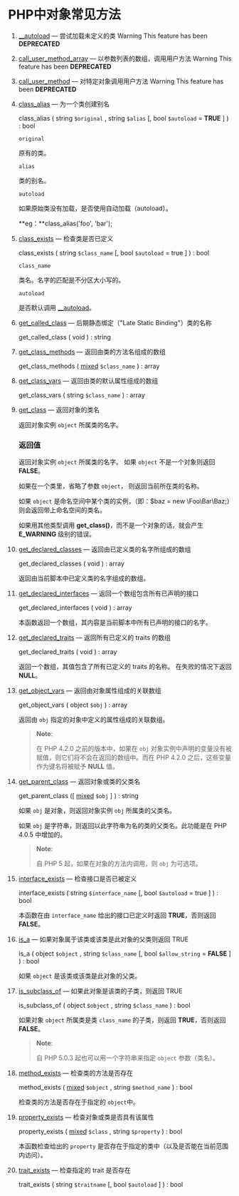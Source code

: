 # PHP中对象常见方法

1. [__autoload](http://php.net/manual/zh/function.autoload.php) — 尝试加载未定义的类		Warning  This feature has been **DEPRECATED**

2. [call_user_method_array](http://php.net/manual/zh/function.call-user-method-array.php) — 以参数列表的数组，调用用户方法        Warning  This feature has been **DEPRECATED**

3. [call_user_method](http://php.net/manual/zh/function.call-user-method.php) — 对特定对象调用用户方法        Warning  This feature has been **DEPRECATED**

4. [class_alias](http://php.net/manual/zh/function.class-alias.php) — 为一个类创建别名

   class_alias ( string `$original` , string `$alias` [, bool `$autoload` = **TRUE** ] ) : bool

   ```
   original
   ```

   原有的类。

   ```
   alias
   ```

   类的别名。

   ```
   autoload
   ```

   如果原始类没有加载，是否使用自动加载（autoload）。

   **eg：**class_alias('foo', 'bar');

5. [class_exists](http://php.net/manual/zh/function.class-exists.php) — 检查类是否已定义

    class_exists ( string `$class_name` [, bool `$autoload` = true ] ) : bool

   ```
   class_name
   ```

   类名。名字的匹配是不分区大小写的。

   ```
   autoload
   ```

   是否默认调用 [__autoload](http://php.net/manual/zh/language.oop5.autoload.php)。

6. [get_called_class](http://php.net/manual/zh/function.get-called-class.php) — 后期静态绑定（"Late Static Binding"）类的名称

    get_called_class ( void ) : string

7. [get_class_methods](http://php.net/manual/zh/function.get-class-methods.php) — 返回由类的方法名组成的数组

    get_class_methods ( [mixed](http://php.net/manual/zh/language.pseudo-types.php#language.types.mixed) `$class_name` ) : array

8. [get_class_vars](http://php.net/manual/zh/function.get-class-vars.php) — 返回由类的默认属性组成的数组

    get_class_vars ( string `$class_name` ) : array

9. [get_class](http://php.net/manual/zh/function.get-class.php) — 返回对象的类名

    返回对象实例 `object` 所属类的名字。

   ### 返回值

    返回对象实例 `object` 所属类的名字。 如果 `object` 不是一个对象则返回 **FALSE**。

    如果在一个类里，省略了参数 `object`， 则返回当前所在类的名称。

    如果 `object` 是命名空间中某个类的实例，（即：$baz = new \Foo\Bar\Baz;）则会返回带上命名空间的类名。



    如果用其他类型调用 **get_class()**，而不是一个对象的话，就会产生 **E_WARNING** 级别的错误。

10. [get_declared_classes](http://php.net/manual/zh/function.get-declared-classes.php) — 返回由已定义类的名字所组成的数组

     get_declared_classes ( void ) : array

     返回由当前脚本中已定义类的名字组成的数组。

11. [get_declared_interfaces](http://php.net/manual/zh/function.get-declared-interfaces.php) — 返回一个数组包含所有已声明的接口

     get_declared_interfaces ( void ) : array

     本函数返回一个数组，其内容是当前脚本中所有已声明的接口的名字。

12. [get_declared_traits](http://php.net/manual/zh/function.get-declared-traits.php) — 返回所有已定义的 traits 的数组

     get_declared_traits ( void ) : array

     返回一个数组，其值包含了所有已定义的 traits 的名称。 在失败的情况下返回 **NULL**。

13. [get_object_vars](http://php.net/manual/zh/function.get-object-vars.php) — 返回由对象属性组成的关联数组

     get_object_vars ( object `$obj` ) : array

     返回由 `obj` 指定的对象中定义的属性组成的关联数组。

    > **Note**:
    >
    > 在 PHP 4.2.0 之前的版本中，如果在 `obj` 对象实例中声明的变量没有被赋值，则它们将不会在返回的数组中。而在 PHP 4.2.0 之后，这些变量作为键名将被赋予 **NULL** 值。

14. [get_parent_class](http://php.net/manual/zh/function.get-parent-class.php) — 返回对象或类的父类名

     get_parent_class ([ [mixed](http://php.net/manual/zh/language.pseudo-types.php#language.types.mixed) `$obj` ] ) : string

     如果 `obj` 是对象，则返回对象实例 `obj` 所属类的父类名。

    如果 `obj` 是字符串，则返回以此字符串为名的类的父类名。此功能是在 PHP 4.0.5 中增加的。

    > **Note**:
    >
    > 自 PHP 5 起，如果在对象的方法内调用，则 `obj` 为可选项。

15. [interface_exists](http://php.net/manual/zh/function.interface-exists.php) — 检查接口是否已被定义

     interface_exists ( string `$interface_name` [, bool `$autoload` = true ] ) : bool

     本函数在由 `interface_name` 给出的接口已定义时返回 **TRUE**，否则返回 **FALSE**。

16. [is_a](http://php.net/manual/zh/function.is-a.php) — 如果对象属于该类或该类是此对象的父类则返回 TRUE

     is_a ( object `$object` , string `$class_name` [, bool `$allow_string` = **FALSE** ] ) : bool

     如果 `object` 是该类或该类是此对象的父类。

17. [is_subclass_of](http://php.net/manual/zh/function.is-subclass-of.php) — 如果此对象是该类的子类，则返回 TRUE

     is_subclass_of ( object `$object` , string `$class_name` ) : bool

     如果对象 `object` 所属类是类 `class_name` 的子类，则返回 **TRUE**，否则返回 **FALSE**。

    > **Note**:
    >
    > 自 PHP 5.0.3 起也可以用一个字符串来指定 `object` 参数（类名）。

18. [method_exists](http://php.net/manual/zh/function.method-exists.php) — 检查类的方法是否存在

     method_exists ( [mixed](http://php.net/manual/zh/language.pseudo-types.php#language.types.mixed) `$object` , string `$method_name` ) : bool

     检查类的方法是否存在于指定的 `object`中。

19. [property_exists](http://php.net/manual/zh/function.property-exists.php) — 检查对象或类是否具有该属性

     property_exists ( [mixed](http://php.net/manual/zh/language.pseudo-types.php#language.types.mixed) `$class` , string `$property` ) : bool

     本函数检查给出的 `property` 是否存在于指定的类中（以及是否能在当前范围内访问）。

20. [trait_exists](http://php.net/manual/zh/function.trait-exists.php) — 检查指定的 trait 是否存在

     trait_exists ( string `$traitname` [, bool `$autoload` ] ) : bool